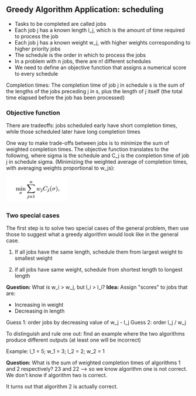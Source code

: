 ## Greedy Algorithm Application: scheduling
* Tasks to be completed are called jobs
* Each job j has a known length l_j, which is the amount of time required to process the job
* Each job j has a known weight w_j, with higher weights corresponding to higher priority jobs
* The schedule is the order in which to process the jobs
* In a problem with n jobs, there are n! different schedules
* We need to define an objective function that assigns a numerical score to every schedule

Completion times: The completion time of job j in schedule s is the sum of the lengths of the jobs preceding j in s, plus the length of j itself (the total time elapsed before the job has been processed)

### Objective function
There are tradeoffs: jobs scheduled early have short completion times, while those scheduled later have long completion times

One way to make trade-offs between jobs is to minimize the sum of weighted completion times. The objective function translates to the following, where sigma is the schedule and C_j is the completion time of job j in schedule sigma. (Minimizing the weighted average of completion times, with averaging weights proportional to w_js):

![scheduling_completion_time](scheduling_completion_time.png)

### Two special cases
The first step is to solve two special cases of the general problem, then use those to suggest what a greedy algorithm would look like in the general case.

1) If all jobs have the same length, schedule them from largest weight to smallest weight

2) if all jobs have same weight, schedule from shortest length to longest length

__Question:__ What is w_i > w_j, but l_i > l_i?
__Idea:__ Assign "scores" to jobs that are:
* Increasing in weight
* Decreasing in length

Guess 1: order jobs by decreasing value of w_j - l_j
Guess 2: order l_j / w_j

To distinguish and rule one out: find an example where the two algorithms produce different outputs (at least one will be incorrect)

Example: l_1 = 5; w_1 = 3; l_2 = 2; w_2 = 1

__Question:__ What is the sum of weighted completion times of algorithms 1 and 2 respectively? 23 and 22 --> so we know algorithm one is not correct. We don't know if algorithm two is correct.

It turns out that algorithm 2 is actually correct.
